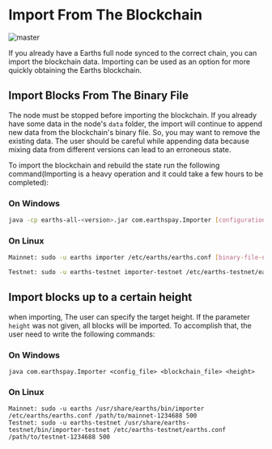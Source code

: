 # Import From The Blockchain
![master](https://img.shields.io/badge/node->%3D0.8.0-4bc51d.svg)

If you already have a Earths full node synced to the correct chain, you can import the blockchain data. Importing can be used as an option for more quickly obtaining the Earths blockchain.

## Import Blocks From The Binary File

The node must be stopped before importing the blockchain. If you already have some data in the node's `data` folder, the import will continue to append new data from the blockchain's binary file. So, you may want to remove the existing data. The user should be careful while appending data because mixing data from different versions can lead to an erroneous state.

To import the blockchain and rebuild the state run the following command\(Importing is a heavy operation and it could take a few hours to be completed\):

### On Windows

```bash
java -cp earths-all-<version>.jar com.earthspay.Importer [configuration-file-name] [binary-file-name]
```

### On Linux

```bash
Mainnet: sudo -u earths importer /etc/earths/earths.conf [binary-file-name]

Testnet: sudo -u earths-testnet importer-testnet /etc/earths-testnet/earths.conf [binary-file-name]
```

## Import blocks up to a certain height

when importing, The user can specify the target height. If the parameter `height` was not given, all blocks will be imported. To accomplish that, the user need to write the following commands:

### On Windows

```
java com.earthspay.Importer <config_file> <blockchain_file> <height>
```

### On Linux

```
Mainnet: sudo -u earths /usr/share/earths/bin/importer /etc/earths/earths.conf /path/to/mainnet-1234688 500
Testnet: sudo -u earths-testnet /usr/share/earths-testnet/bin/importer-testnet /etc/earths-testnet/earths.conf /path/to/testnet-1234688 500
```



